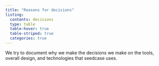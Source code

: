 ```yaml
---
title: "Reasons for decisions"
listing:
  contents: decisions
  type: table
  table-hover: true
  table-striped: true
  categories: true
---
```


We try to document why we make the decisions we make on the tools,
overall design, and technologies that seedcase uses.

